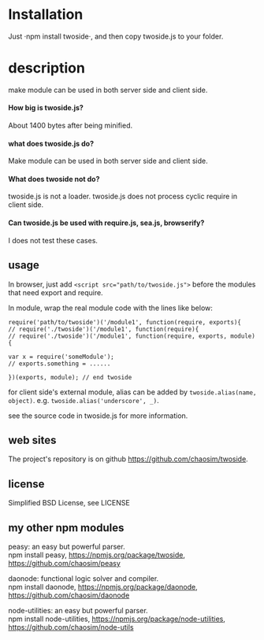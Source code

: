 
# Installation
Just ·npm install twoside·, and then copy twoside.js to your folder.

# description
make module can be used in both server side and client side.

#### How big is twoside.js?</h3>
About 1400 bytes after being minified.

#### what does twoside.js do? 
Make module can be used in both server side and client side. 

#### What does twoside not do?
twoside.js is not a loader.
twoside.js does not process cyclic require in client side.

#### Can twoside.js be used with require.js, sea.js, browserify?
I does not test these cases. 

## usage
In browser, just add `<script src="path/to/twoside.js">` before the modules that need export and require.

In module, wrap the real module code with the lines like below:

    require('path/to/twoside')('/module1', function(require, exports){
    // require('./twoside')('/module1', function(require){
    // require('./twoside')('/module1', function(require, exports, module){

    var x = require('someModule');
    // exports.something = ......

    })(exports, module); // end twoside

for client side's external module, alias can be added by `twoside.alias(name, object)`. e.g. `twoside.alias('underscore', _)`.

see the source code in twoside.js for more information.  

## web sites
  The project's repository is on github <https://github.com/chaosim/twoside>.

## license
Simplified BSD License, see LICENSE

## my other npm modules
peasy: an easy but powerful parser.<br/>
npm install peasy, https://npmjs.org/package/twoside, https://github.com/chaosim/peasy<br/>

daonode: functional logic solver and compiler.<br/>
npm install daonode, https://npmjs.org/package/daonode, https://github.com/chaosim/daonode<br/>

node-utilities: an easy but powerful parser.<br/>
npm install node-utilities, https://npmjs.org/package/node-utilities, https://github.com/chaosim/node-utils<br/>

